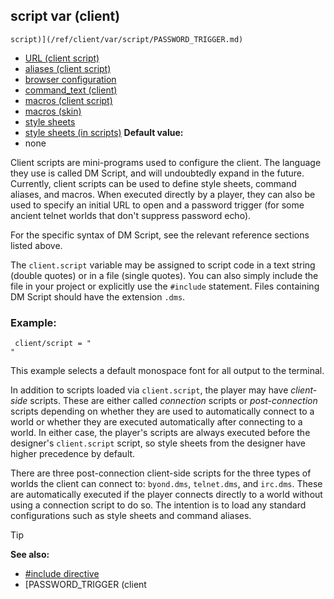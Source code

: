 ## script var (client)

    script)](/ref/client/var/script/PASSWORD_TRIGGER.md) 
+   [URL (client script)](/ref/client/var/script/URL.md) 
+   [aliases (client script)](/ref/client/var/script/alias.md) 
+   [browser configuration](/ref/client/var/script/URL/browser.md) 
+   [command_text (client)](/ref/client/var/command_text.md) 
+   [macros (client script)](/ref/client/var/script/macro.md) 
+   [macros (skin)](/ref/skin/macros.md) 
+   [style sheets](/ref/DM/text/style.md) 
+   [style sheets (in scripts)](/ref/client/var/script/style.md) <!-- -->
**Default value:**
+   none


Client scripts are mini-programs used to configure the client.
The language they use is called DM Script, and will undoubtedly expand
in the future. Currently, client scripts can be used to define style
sheets, command aliases, and macros. When executed directly by a player,
they can also be used to specify an initial URL to open and a password
trigger (for some ancient telnet worlds that don\'t suppress password
echo). 

For the specific syntax of DM Script, see the relevant
reference sections listed above. 

The `client.script` variable
may be assigned to script code in a text string (double quotes) or in a
file (single quotes). You can also simply include the file in your
project or explicitly use the `#include` statement. Files containing DM
Script should have the extension `.dms`. 


### Example:

```dm
 client/script = "
" 
```
 

This example selects a default monospace font for
all output to the terminal. 

In addition to scripts loaded via
`client.script`, the player may have *client-side* scripts. These are
either called *connection* scripts or *post-connection* scripts
depending on whether they are used to automatically connect to a world
or whether they are executed automatically after connecting to a world.
In either case, the player\'s scripts are always executed before the
designer\'s `client.script` script, so style sheets from the designer
have higher precedence by default. 

There are three
post-connection client-side scripts for the three types of worlds the
client can connect to: `byond.dms`, `telnet.dms`, and `irc.dms`. These
are automatically executed if the player connects directly to a world
without using a connection script to do so. The intention is to load any
standard configurations such as style sheets and command aliases.

> [!TIP] 
> **See also:**
> +   [#include directive](/ref/DM/preprocessor/include.md) 
> +   [PASSWORD_TRIGGER (client